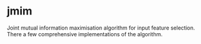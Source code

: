 # jmim
Joint mutual information maximisation algorithm for input feature selection. There a few comprehensive implementations of the algorithm.

